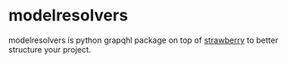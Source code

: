 # modelresolvers

modelresolvers is python grapqhl package on top of 
[strawberry](https://github.com/strawberry-graphql/strawberry) to better structure your project.

